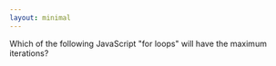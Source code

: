 ```yaml
---
layout: minimal 
---
```


Which of the following JavaScript "for loops" will have the maximum iterations?
